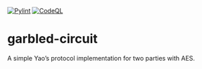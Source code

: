 [![Pylint](https://github.com/Pinzauti/garbled-circuit/actions/workflows/pylint.yml/badge.svg)](https://github.com/Pinzauti/garbled-circuit/actions/workflows/pylint.yml)
[![CodeQL](https://github.com/Pinzauti/garbled-circuit/actions/workflows/codeql-analysis.yml/badge.svg)](https://github.com/Pinzauti/garbled-circuit/actions/workflows/codeql-analysis.yml)
# garbled-circuit
A simple Yao’s protocol implementation for two parties with AES.
